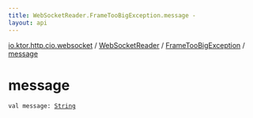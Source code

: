 ```yaml
---
title: WebSocketReader.FrameTooBigException.message - 
layout: api
---
```


<div class='api-docs-breadcrumbs'><a href="../../index.html">io.ktor.http.cio.websocket</a> / <a href="../index.html">WebSocketReader</a> / <a href="index.html">FrameTooBigException</a> / <a href="./message.html">message</a></div>

# message

<div class="signature"><code><span class="keyword">val </span><span class="identifier">message</span><span class="symbol">: </span><a href="https://kotlinlang.org/api/latest/jvm/stdlib/kotlin/-string/index.html"><span class="identifier">String</span></a></code></div>
